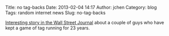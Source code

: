 Title: no tag-backs
Date: 2013-02-04 14:17
Author: jchen
Category: blog
Tags: random internet news
Slug: no-tag-backs

[Interesting story in the Wall Street Journal][] about a couple of guys
who have kept a game of tag running for 23 years.

  [Interesting story in the Wall Street Journal]: http://online.wsj.com/article/SB10001424127887323375204578269991660836834.html#project%3DTagParticipationB%26articleTabs%3Darticle
